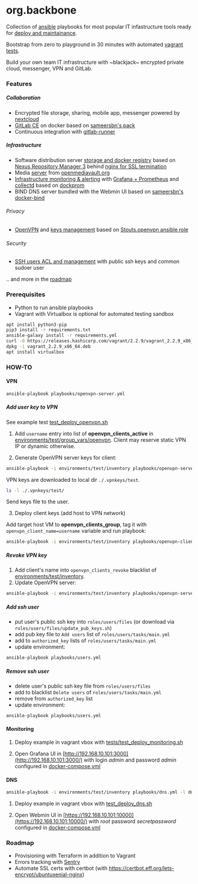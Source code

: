 # org.backbone

Collection of [ansible](https://www.ansible.com/) playbooks for most popular IT infastructure tools
ready for [deploy and maintainance](https://en.wikipedia.org/wiki/Infrastructure_as_code).

Bootstrap from zero to playground in 30 minutes with automated [vagrant tests](tests).

Build your own team IT infrastructure with ~blackjack~ encrypted private cloud, messenger, VPN and GitLab.


### Features

##### Collaboration

* Encrypted file storage, sharing, mobile app, messenger powered by [nextcloud](https://nextcloud.com/)
* [GitLab CE](tests/test_deploy_gitlab.sh) on docker based on [sameersbn's pack](https://github.com/sameersbn/docker-gitlab)
* Continuous integration with [gitlab-runner](roles/gitlab-runner/tasks/main.yml)

##### Infrastructure

* Software distribution server [storage and docker registry](roles/distribution_hub) based on [Nexus Repository Manager 3](https://github.com/sonatype/docker-nexus3)
behind [nginx for SSL termination](roles/nginx)
* Media [server](playbooks/openmediavault.yml) from [openmediavault.org](https://www.openmediavault.org)
* [Infrastructure monitoring & alerting](tests/test_deploy_monitoring.sh) with [Grafana + Prometheus](roles/monitoring_hub/files) and [collectd](roles/collectd_beacon) 
based on [dockprom](https://github.com/stefanprodan/dockprom)
* BIND DNS server bundled with the Webmin UI based on [sameersbn's docker-bind](https://github.com/sameersbn/docker-bind)

###### Privacy
* [OpenVPN](tests/test_deploy_openvpn.sh) and [keys management](environments/test/group_vars/openvpn) based on [Stouts.openvpn ansible role](https://github.com/Stouts/Stouts.openvpn/)

###### Security
* [SSH users ACL and management](tests/test_deploy_users.sh) with public ssh keys and common sudoer user

.. and more in the [roadmap](#roadmap)


### Prerequisites

* Python to run ansible playbooks
* Vagrant with Virtualbox is optional for automated testing sandbox
```bash
apt install python3-pip
pip3 install -r requirements.txt
ansible-galaxy install -r requirements.yml
curl -O https://releases.hashicorp.com/vagrant/2.2.9/vagrant_2.2.9_x86_64.deb
dpkg -i vagrant_2.2.9_x86_64.deb
apt install virtualbox
```

### HOW-TO

#### VPN
```bash
ansible-playbook playbooks/openvpn-server.yml
```

##### Add user key to VPN

See example test [test_deploy_openvpn.sh](tests/test_deploy_openvpn.sh)

1. Add `username` entry into list of **openvpn_clients_active** in [environments/test/group_vars/openvpn](environments/test/group_vars/openvpn).
Client may reserve static VPN IP or dynamic otherwise.


2. Generate OpenVPN server keys for client:
```bash
ansible-playbook -i environments/test/inventory playbooks/openvpn-server.yml
```

VPN keys are downloaded to local dir `./.vpnkeys/test`.
```bash
ls -l ./.vpnkeys/test/
```
Send keys file to the user.


3. Deploy client keys (add host to VPN network)

Add target host VM to **openvpn_clients_group**, tag it with `openvpn_client_name=username` variable and run playbook:
```bash
ansible-playbook -i environments/test/inventory playbooks/openvpn-client.yml
```

##### Revoke VPN key
1. Add client's name into `openvpn_clients_revoke` blacklist of [environments/test/inventory](environments/test/inventory).
2. Update OpenVPN server:
```bash
ansible-playbook -i environments/test/inventory playbooks/openvpn-server.yml --limit openvpn-server
```


##### Add ssh user

* put user's public ssh key into `roles/users/files` (or download via `roles/users/files/update_pub_keys.sh`)
* add pub key file to `Add users` list of `roles/users/tasks/main.yml`
* add to `authorized_key` lists of `roles/users/tasks/main.yml`
* update environment:
```bash
ansible-playbook playbooks/users.yml
```

##### Remove ssh user

* delete user's public ssh key file from `roles/users/files`
* add to blacklist `Delete users` of `roles/users/tasks/main.yml`
* remove from `authorized_key` list
* update environment:
```bash
ansible-playbook playbooks/users.yml
```


#### Monitoring

1. Deploy example in vagrant vbox with [tests/test_deploy_monitoring.sh](tests/test_deploy_monitoring.sh)

2. Open Grafana UI in [http://192.168.10.101:3000](http://192.168.10.101:3000/) with login *admin* and password *admin* configured in [docker-compose.yml](roles/monitoring_hub/files/dockprom/docker-compose.yml)


#### DNS

```bash
ansible-playbook -i environments/test/inventory playbooks/dns.yml -l dns
```

1. Deploy example in vagrant vbox with [test_deploy_dns.sh](tests/test_deploy_dns.sh)

2. Open Webmin UI in [https://192.168.10.101:10000](https://192.168.10.101:10000/) with *root* password *secretpassword* configured in [docker-compose.yml](roles/dns/files/docker-compose.yml)


### Roadmap

* Provisioning with Terraform in addition to Vagrant
* Errors tracking with [Sentry](https://sentry.io/) 
* Automate SSL certs with certbot (with https://certbot.eff.org/lets-encrypt/ubuntuxenial-nginx)
